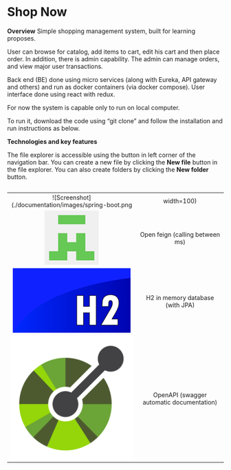 # Shop Now

**Overview**
Simple shopping management system, built for learning proposes.

User can browse for catalog, add items to cart, edit his cart and then place order.
In addition, there is admin capability. The admin can manage orders, and view major user transactions.

Back end (BE) done using micro services (along with Eureka, API gateway and others) and run as docker containers (via docker compose).
User interface done using react with redux.

For now the system is capable only to run on local computer.

To run it, download the code using “git clone” and follow the installation and run instructions as below.

**Technologies and key features**

The file explorer is accessible using the button in left corner of the navigation bar. You can create a new file by clicking the **New file** button in the file explorer. You can also create folders by clicking the **New folder** button.
```
```
|   |  | 
| :---: | :---: |
|![Screenshot](./documentation/images/spring-boot.png| width=100)| Spring boot |
|![Screenshot](./documentation/images/openfeign.png)| Open feign (calling between ms) |
|![Screenshot](./documentation/images/h2.png)| H2 in memory database (with JPA) |
|![Screenshot](./documentation/images/OpenAPI.png)| OpenAPI (swagger automatic documentation) |

